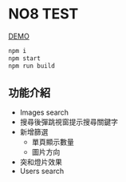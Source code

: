 # NO8 TEST

[DEMO](https://1987showsun.github.io/no8/index.html "DEMO")

```js
npm i 
npm start
npm run build
```
## 功能介紹
* Images search
* 搜尋後彈跳視窗提示搜尋關鍵字
* 新增篩選
  * 單頁顯示數量
  * 圖片方向
* 突和燈片效果
* Users search
